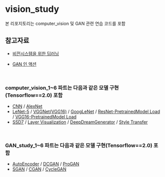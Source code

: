# vision_study

본 리포지토리는 computer_vision 및 GAN 관련 연습 코드를 포함


## 참고자료
- [비전시스템을 위한 딥러닝](https://www.hanbit.co.kr/store/books/look.php?p_code=B6566099029)
  
- [GAN 인 액션](https://www.hanbit.co.kr/store/books/look.php?p_code=B3137824436)

<br/>

### computer_vision_1~6 파트는 다음과 같은 모델 구현(Tensorflow==2.0) 포함
- [CNN](/computer_vision_study/computer_vision_1.ipynb) / [AlexNet](/computer_vision_study/computer_vision_1.ipynb)
- [LeNet-5](/computer_vision_study/computer_vision_2.ipynb) / [VGGNet(VGG16)](/computer_vision_study/computer_vision_2.ipynb) / [GoogLeNet](/computer_vision_study/computer_vision_2.ipynb) / [ResNet-PretrainedModel Load](/computer_vision_study/computer_vision_2.ipynb) / [VGG16-PretrainedModel Load](/computer_vision_study/computer_vision_3.ipynb)
- [SSD7](/computer_vision_study/computer_vision_4.ipynb) / [Layer Visualization](/computer_vision_study/computer_vision_6.ipynb) / [DeepDreamGenerator](/computer_vision_study/computer_vision_6.ipynb) / [Style Transfer](/computer_vision_study/computer_vision_6.ipynb)

<br/>

### GAN_study_1~6 파트는 다음과 같은 모델 구현(Tensorflow==2.0) 포함
- [AutoEncoder](/GAN_study/GAN_study_1.ipynb) / [DCGAN](/GAN_study/GAN_study_1.ipynb) / [ProGAN](/GAN_study/GAN_study_3.ipynb) 
- [SGAN](/GAN_study/GAN_study_4.ipynb) / [CGAN](/GAN_study/GAN_study_5.ipynb) / [CycleGAN](/GAN_study/GAN_study_6.ipynb)